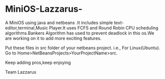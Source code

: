 # MiniOS-Lazzarus-
A MiniOS using java and netbeans .It includes simple text-editor,terminal,Music Player.It uses FCFS and Round Robin CPU scheduling algorithms.Bankers Algorithm has used to prevent deadlock in this os.We are working on it to add more exciting features.

Put these files in src folder of your netbeans project.
i.e.,
For Linux(Ubuntu).
Go to Home>NetBeansProjects>YourProjectName>src.

Keep adding pros,keep enjoying

Team Lazzarus
